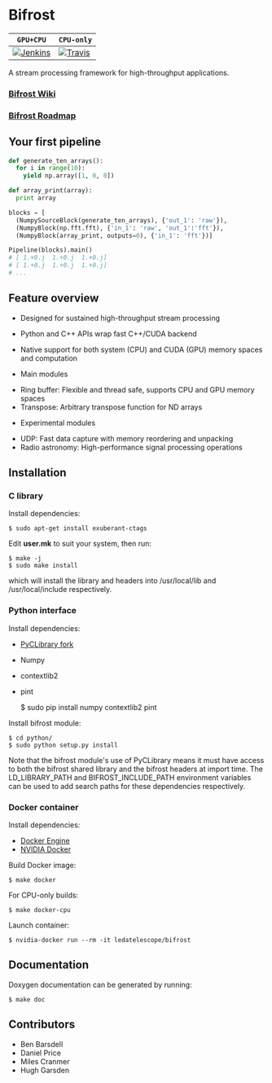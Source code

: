 # Bifrost 

| **`GPU+CPU`** | **`CPU-only`** | 
|-----------------|----------------------|
| [![Jenkins](https://img.shields.io/travis/rust-lang/rust.svg)]() | [![Travis](https://travis-ci.org/ledatelescope/bifrost.svg?branch=master)](https://travis-ci.org/ledatelescope/bifrost) |

A stream processing framework for high-throughput applications.

### [Bifrost Wiki](https://github.com/ledatelescope/bifrost/wiki)
### [Bifrost Roadmap](ROADMAP.md)

## Your first pipeline

```python
def generate_ten_arrays():
  for i in range(10):
    yield np.array([1, 0, 0])

def array_print(array):
  print array

blocks = [
  (NumpySourceBlock(generate_ten_arrays), {'out_1': 'raw'}),
  (NumpyBlock(np.fft.fft), {'in_1': 'raw', 'out_1':'fft'}),
  (NumpyBlock(array_print, outputs=0), {'in_1': 'fft'})]

Pipeline(blocks).main()
# [ 1.+0.j  1.+0.j  1.+0.j]
# [ 1.+0.j  1.+0.j  1.+0.j]
# ...
```

<!---
Should put an image of this pipeline here.
-->
## Feature overview

 * Designed for sustained high-throughput stream processing
 * Python and C++ APIs wrap fast C++/CUDA backend
 * Native support for both system (CPU) and CUDA (GPU) memory spaces and computation

 * Main modules
  - Ring buffer: Flexible and thread safe, supports CPU and GPU memory spaces
  - Transpose: Arbitrary transpose function for ND arrays

 * Experimental modules
  - UDP: Fast data capture with memory reordering and unpacking
  - Radio astronomy: High-performance signal processing operations

## Installation

### C library

Install dependencies:

    $ sudo apt-get install exuberant-ctags

Edit **user.mk** to suit your system, then run:

    $ make -j
    $ sudo make install

which will install the library and headers into /usr/local/lib and
/usr/local/include respectively.

### Python interface

Install dependencies:

 * [PyCLibrary fork](https://github.com/MatthieuDartiailh/pyclibrary)
 * Numpy
 * contextlib2
 * pint

    $ sudo pip install numpy contextlib2 pint

Install bifrost module:

    $ cd python/
    $ sudo python setup.py install

Note that the bifrost module's use of PyCLibrary means it must have
access to both the bifrost shared library and the bifrost headers at
import time. The LD_LIBRARY_PATH and BIFROST_INCLUDE_PATH environment
variables can be used to add search paths for these dependencies
respectively.

### Docker container

Install dependencies:

 * [Docker Engine](https://docs.docker.com/engine/installation/)
 * [NVIDIA Docker](https://github.com/NVIDIA/nvidia-docker)

Build Docker image:

    $ make docker

For CPU-only builds:

    $ make docker-cpu

Launch container:

    $ nvidia-docker run --rm -it ledatelescope/bifrost

## Documentation

Doxygen documentation can be generated by running:

    $ make doc

## Contributors

 * Ben Barsdell
 * Daniel Price
 * Miles Cranmer
 * Hugh Garsden
